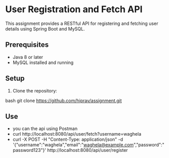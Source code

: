 # User Registration and Fetch API

This assignment provides a RESTful API for registering and fetching user details using Spring Boot and MySQL.

## Prerequisites

- Java 8 or later
- MySQL installed and running

## Setup

1. Clone the repository:

bash
git clone https://github.com/hiprav/assignment.git

## Use
- you can the api using Postman
- curl http://localhost:8080/api/user/fetch?username=waghela
- curl -X POST -H "Content-Type: application/json" -d '{"username":"waghela","email":"waghela@example.com","password":"password123"}' http://localhost:8080/api/user/register
